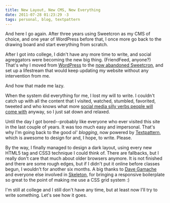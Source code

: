 ```yaml
---
title: New Layout, New CMS, New Everything
date: 2011-07-28 01:23:29 -3
tags: personal, blog, textpattern
---
```


And here I go again. After three years using Sweetcron as my CMS of choice, and one year of WordPress before that, I once more go back to the drawing board and start everything from scratch.

After I got into college, I didn't have any more time to write, and social agreggators were becoming the new big thing. (FriendFeed, anyone?) That's why I moved from [WordPress](http://wordpress.org/) to the [now abandoned Sweetcron](http://yongfook.com/why-posterous-instead-of-sweetcron), and set up a lifestream that would keep updating my website without any intervention from me.

And how that made me lazy.

When the system did everything for me, I lost my will to write. I couldn't catch up with all the content that I visited, watched, stumbled, favorited, tweeted and who knows what more [social media silly verbs people will come with](http://www.google.com/+1/button/) anyway, so I just sat down and relaxed.

Until the day I got bored--probably like everyone who ever visited this site in the last couple of years. It was too much easy and impersonal. That's why I'm going back to the good ol' _blogging_, now powered by [Textpattern](http://textpattern.com/), which is awesome to design for and, I hope, to write. Please.

By the way, I finally managed to design a dark layout, using every new HTML5 tag and CSS3 technique I could think of. There are fallbacks, but I really don't care that much about older browsers anymore. It is not finished and there are some rough edges, but if I didn't put it online before classes begun, I wouldn't for another six months. A big thanks to [Dave Gamache](http://www.davegamache.com/) and everyone else involved in [Skeleton](http://getskeleton.com/), for bringing a responsive boilerplate so great to the point of making me use a CSS grid system :)

I'm still at college and I still don't have any time, but at least now I'll try to write something. Let's see how it goes.
